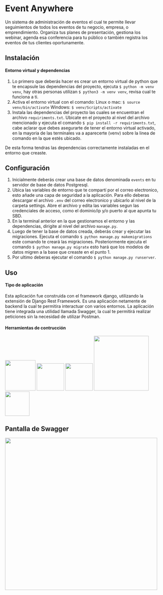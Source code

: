 # Event Anywhere
Un sistema de administración de eventos el cual te permite llevar seguimientos de todos los eventos de tu negocio, empresa, o emprendimiento. Organiza tus planes de presentación, gestiona los webinar, agenda esa conferencia para tu público o también registra los eventos de tus clientes oportunamente.

## Instalación
#### Entorno virtual y dependencias
1. Lo primero que deberás hacer es crear un entorno virtual de python que te encapsule las dependencias del proyecto, ejecuta `$ python -m venv venv`, hay otras personas utilizan `$ python3 -m venv venv`, revisa cual te funciona a ti.
2. Activa el entorno virtual con el comando:
  Linux o mac: `$ source venv/bin/activate`
  Windows: `$ venv/Scripts/activate`
3. Instala las dependencias del proyecto las cuales se encuentran el archivo `requiriments.txt`. Ubicate en el proyecto al nivel del archivo mencionado y ejecuta el comando `$ pip install -r requiriments.txt`, cabe aclarar que debes asegurarte de tener el entorno virtual activado, en la mayoria de las terminales va a aparecerte (venv) sobre la linea de comando en la que estés ubicado.

De esta forma tendras las dependencias correctamente instaladas en el entorno que creaste.

## Configuración
1. Inicialmente deberás crear una base de datos denominada `events` en tu servidor de base de datos Postgresql.
2. Ubica las variables de entorno que te compartí por el correo electronico, esto añade una capa de seguridad a la aplicación. Para ello deberas descargar el archivo `.env` del correo electronico y ubicarlo al nivel de la carpeta settings. Abre el archivo y edita las variables segun las credenciales de acceso, como el dominio/ip y/o puerto al que apunta tu SBD.
3. En la terminal anterior en la que gestionamos el entorno y las dependencias, dirigite al nivel del archivo `manage.py`.
4. Luego de tener la base de datos creada, deberás crear y ejecutar las migraciones. Ejecuta el comando `$ python manage.py makemigrations` este comando te creará las migraciones. Posteriormente ejecuta el comando `$ python manage.py migrate` esto hará que los modelos de datos migren a la base que creaste en el punto 1. 
5. Por ultimo deberas ejecutar el comando `$ python manage.py runserver`.

## Uso
#### Tipo de aplicación
Esta aplicación fue construida con el framework django, utilizando la extensión de Django Rest Framework. Es una aplicación netamente de backend la cual te permitira interactuar con varios entornos. La aplicación tiene integrada una utilidad llamada Swagger, la cual te permitirá realizar peticiones sin la necesidad de utilizar Postman.

#### Herramientas de contrucción
<p align="left">
<img src="https://github.com/sebastiannarvaez23/event-anywhere/assets/88569352/d96abd89-7804-4fa5-816c-5ea41e8100ab" width="100" />
<img src="https://static-00.iconduck.com/assets.00/git-icon-1024x1024-pqp7u4hl.png" width="auto" height="90">
<img src="https://user-images.githubusercontent.com/88569352/218375255-d9a28190-10e2-44ad-b13d-721292e46815.png" width="90">
<img src="https://www.django-rest-framework.org/img/logo.png" width="180">
<img src="https://user-images.githubusercontent.com/88569352/229976087-c6d3eba8-ef91-4ff4-8260-a8f38a88093e.png" width="auto" height="80">
</p>

## Pantalla de Swagger
<img src="https://github.com/sebastiannarvaez23/event-anywhere/assets/88569352/1bbfde6d-1a94-44ab-b009-b04a85b025fa" width="500" />

